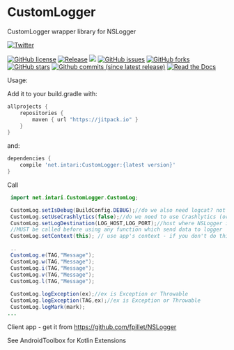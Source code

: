 # CustomLogger
CustomLogger wrapper library for NSLogger

[![Twitter](https://img.shields.io/twitter/url/https/github.com/intari/CustomLogger.svg?style=social)](https://twitter.com/intent/tweet?text=Wow:&url=https%3A%2F%2Fgithub.com%2Fintari%2FCustomLogger)

[![GitHub license](https://img.shields.io/github/license/intari/CustomLogger.svg)](https://github.com/intari/CustomLogger/blob/master/LICENSE)
[![Release](https://jitpack.io/v/net.intari/CustomLogger.svg)](https://jitpack.io/#net.intari/CustomLogger)
<a href='https://travis-ci.org/intari/CustomLogger/builds'><img src='https://api.travis-ci.org/intari/CustomLogger.svg?branch=master'></a>
[![GitHub issues](https://img.shields.io/github/issues/intari/CustomLogger.svg)](https://github.com/intari/CustomLogger/issues)
[![GitHub forks](https://img.shields.io/github/forks/intari/CustomLogger.svg)](https://github.com/intari/CustomLogger/network)
[![GitHub stars](https://img.shields.io/github/stars/intari/CustomLogger.svg)](https://github.com/intari/CustomLogger/stargazers)
[![Github commits (since latest release)](https://img.shields.io/github/commits-since/intari/CustomLogger/latest.svg)](https://github.com/intari/CustomLogger)
[![Read the Docs](https://img.shields.io/readthedocs/customlogger.svg)](http://customlogger.readthedocs.io/)



Usage:

Add it to your build.gradle with:
```gradle
allprojects {
    repositories {
        maven { url "https://jitpack.io" }
    }
}
```
and:

```gradle
dependencies {
    compile 'net.intari:CustomLogger:{latest version}'
}
```


Call
```java
 import net.intari.CustomLogger.CustomLog;

 CustomLog.setIsDebug(BuildConfig.DEBUG);//do we also need logcat? not needed if crashlytics connection is active
 CustomLog.setUseCrashlytics(false);//do we need to use Crashlytics (or true if you configured it). If you don't this - crashlytics connection will not work
 CustomLog.setLogDestination(LOG_HOST,LOG_PORT);//host where NSLogger is running
 //MUST be called before using any function which send data to logger
 CustomLog.setContext(this); // use app's context - if you don't do this - NSLogger connection will not work. if IsDebug==true and setContext was not called - it will use logcat only

 ..
 CustomLog.e(TAG,"Message");
 CustomLog.w(TAG,"Message");
 CustomLog.i(TAG,"Message");
 CustomLog.v(TAG,"Message");
 CustomLog.l(TAG,"Message");
     
 CustomLog.logException(ex);//ex is Exception or Throwable
 CustomLog.logException(TAG,ex);//ex is Exception or Throwable
 CustomLog.logMark(mark);
...

```

Client app - get it from https://github.com/fpillet/NSLogger

See AndroidToolbox for Kotlin Extensions